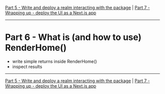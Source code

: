 [Part 5 - Write and deploy a realm interacting with the package](./part-five.md) | [Part 7 -Wrapping up - deploy the UI as a Next.js app](./part-seven.md)
***
# Part 6 - What is (and how to use) RenderHome()

- write simple returns inside RenderHome()
- inspect results

***
[Part 5 - Write and deploy a realm interacting with the package](./part-five.md) | [Part 7 - Wrapping up - deploy the UI as a Next.js app](./part-seven.md)